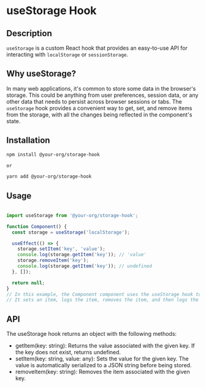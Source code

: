 # useStorage Hook

## Description
`useStorage` is a custom React hook that provides an easy-to-use API for interacting with `localStorage` or `sessionStorage`.

## Why useStorage?
In many web applications, it's common to store some data in the browser's storage. This could be anything from user preferences, session data, or any other data that needs to persist across browser sessions or tabs. The `useStorage` hook provides a convenient way to get, set, and remove items from the storage, with all the changes being reflected in the component's state.

## Installation
```sh
npm install @your-org/storage-hook

or 

yarn add @your-org/storage-hook
```

## Usage
```javascript
  
import useStorage from '@your-org/storage-hook';

function Component() {
  const storage = useStorage('localStorage');

  useEffect(() => {
    storage.setItem('key', 'value');
    console.log(storage.getItem('key')); // 'value'
    storage.removeItem('key');
    console.log(storage.getItem('key')); // undefined
  }, []);

  return null;
}
// In this example, the Component component uses the useStorage hook to interact with localStorage.
// It sets an item, logs the item, removes the item, and then logs the item again (which is now undefined).
```

## API
The useStorage hook returns an object with the following methods:

* getItem(key: string): Returns the value associated with the given key. If the key does not exist, returns undefined.
* setItem(key: string, value: any): Sets the value for the given key. The value is automatically serialized to a JSON string before being stored.
* removeItem(key: string): Removes the item associated with the given key.